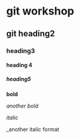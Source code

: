 # git workshop
## git heading2
### heading3
#### heading 4
##### heading5

**bold**



_another bold_


*italic*



_another italic format

